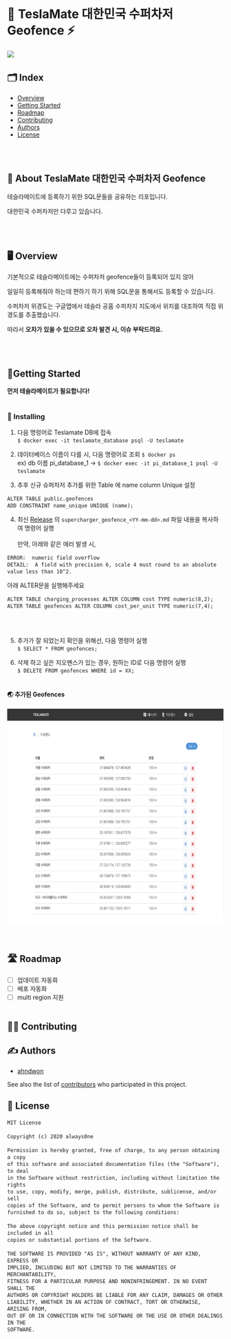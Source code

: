 # 🚗 TeslaMate 대한민국 수퍼차저 Geofence ⚡️
<img src="./images/my_baby.PNG" height="400"></img>   
## 🗂 Index
  - [Overview](#overview) 
  - [Getting Started](#getting-started)
  - [Roadmap](#roadmap)
  - [Contributing](#contributing)
  - [Authors](#authors)
  - [License](#license)
<!--  Other options to write Readme
  - [Deployment](#deployment)
  - [Used or Referenced Projects](Used-or-Referenced-Projects)
-->
<br/><br/>

## 📜 About TeslaMate 대한민국 수퍼차저 Geofence
<!--Wirte one paragraph of project description -->  
테슬라메이트에 등록하기 위한 SQL문들을 공유하는 리포입니다.

대한민국 수퍼차저만 다루고 있습니다.
<br/><br/><br/><br/>

## 🖥 Overview
기본적으로 테슬라메이트에는 수퍼차저 geofence들이 등록되어 있지 않아

일일히 등록해줘야 하는데 편하기 하기 위해 SQL문을 통해서도 등록할 수 있습니다.

수퍼차저 위경도는 구글맵에서 테슬라 공홈 수퍼차지 지도에서 위치를 대조하여 직접 위경도를 추출했습니다.

따라서 **오차가 있을 수 있으므로 오차 발견 시, 이슈 부탁드려요.**
<br/><br/><br/><br/>

## 🏃Getting Started
**먼저 테슬라메이트가 필요합니다!**
<br/><br/>

### 🔨 Installing
1. 다음 명령어로 Teslamate DB에 접속  <br/>
`$ docker exec -it teslamate_database psql -U teslamate`

2. 데이터베이스 이름이 다를 시, 다음 명령어로 조회 `$ docker ps` <br/>
 ex) db 이름 pi_database_1 -> `$ docker exec -it pi_database_1 psql -U teslamate `
 
3. 추후 신규 슈퍼차저 추가를 위한 Table 에 name column Unique 설정
```
ALTER TABLE public.geofences
ADD CONSTRAINT name_unique UNIQUE (name);
```

4. 최신 [Release](https://github.com/ahndwon/teslamate-korea-supercharger-geofence/releases) 의 `supercharger_geofence_<YY-mm-dd>.md` 파일 내용을 복사하여 명령어 실행
<br/><br/>
만약, 아래와 같은 에러 발생 시, 
```
ERROR:  numeric field overflow
DETAIL:  A field with precision 6, scale 4 must round to an absolute value less than 10^2.
```

아래 ALTER문을 실행해주세요
```
ALTER TABLE charging_processes ALTER COLUMN cost TYPE numeric(8,2);
ALTER TABLE geofences ALTER COLUMN cost_per_unit TYPE numeric(7,4);
```
<br/><br/>

5. 추가가 잘 되었는지 확인을 위해선, 다음 명령어 실행  <br/>
`$ SELECT * FROM geofences;`

6. 삭제 하고 싶은 지오펜스가 있는 경우, 원하는 ID로 다음 명령어 실행  <br/>
`$ DELETE FROM geofences WHERE id = XX;`
 <br/><br/>
 #### 🌏 추가된 Geofences
 <img src="./images/geofences_added.png" height="500"></img>   
 <br/><br/>
 
 
## 🛣 Roadmap
- [ ] 업데이트 자동화
- [ ] 배포 자동화
- [ ] multi region 지원
 <br/><br/>
 
## 👫👫 Contributing
<!-- Write the way to contribute -->

## ✍️ Authors
  - [ahndwon](https://github.com/ahndwon)

See also the list of [contributors](https://github.com/ahndwon/teslamate-korea-supercharger-geofence/graphs/contributors)
who participated in this project.
<!--
## Used or Referenced Projects
 - [referenced Project](project link) - **LICENSE** - little-bit introduce
-->

## 🔖 License

```
MIT License

Copyright (c) 2020 always0ne

Permission is hereby granted, free of charge, to any person obtaining a copy
of this software and associated documentation files (the "Software"), to deal
in the Software without restriction, including without limitation the rights
to use, copy, modify, merge, publish, distribute, sublicense, and/or sell
copies of the Software, and to permit persons to whom the Software is
furnished to do so, subject to the following conditions:

The above copyright notice and this permission notice shall be included in all
copies or substantial portions of the Software.

THE SOFTWARE IS PROVIDED "AS IS", WITHOUT WARRANTY OF ANY KIND, EXPRESS OR
IMPLIED, INCLUDING BUT NOT LIMITED TO THE WARRANTIES OF MERCHANTABILITY,
FITNESS FOR A PARTICULAR PURPOSE AND NONINFRINGEMENT. IN NO EVENT SHALL THE
AUTHORS OR COPYRIGHT HOLDERS BE LIABLE FOR ANY CLAIM, DAMAGES OR OTHER
LIABILITY, WHETHER IN AN ACTION OF CONTRACT, TORT OR OTHERWISE, ARISING FROM,
OUT OF OR IN CONNECTION WITH THE SOFTWARE OR THE USE OR OTHER DEALINGS IN THE
SOFTWARE.
```
